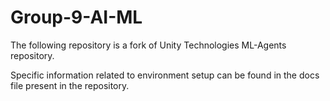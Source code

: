 # Group-9-AI-ML

The following repository is a fork of Unity Technologies ML-Agents repository.

Specific information related to environment setup can be found in the docs file present in the repository.

